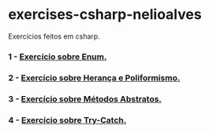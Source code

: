 # exercises-csharp-nelioalves
Exercícios feitos em csharp.

### 1 - [Exercício sobre Enum.](https://github.com/jezielsilva/exercises-csharp-nelioalves/tree/main/request/request)
### 2 - [Exercício sobre Herança e Poliformismo.](https://github.com/jezielsilva/exercises-csharp-nelioalves/tree/main/inheritance/inheritance)
### 3 - [Exercício sobre Métodos Abstratos.](https://github.com/jezielsilva/exercises-csharp-nelioalves/tree/main/inheritance2)
### 4 - [Exercício sobre Try-Catch.]()
